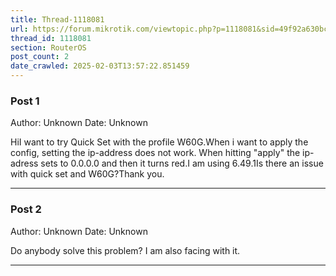 ```yaml
---
title: Thread-1118081
url: https://forum.mikrotik.com/viewtopic.php?p=1118081&sid=49f92a630bc7970d8ca50523be880e8f#p1118081
thread_id: 1118081
section: RouterOS
post_count: 2
date_crawled: 2025-02-03T13:57:22.851459
---
```


### Post 1
Author: Unknown
Date: Unknown

HiI want to try Quick Set with the profile W60G.When i want to apply the config, setting the ip-address does not work. When hitting "apply" the ip-adress sets to 0.0.0.0 and then it turns red.I am using 6.49.1Is there an issue with quick set and W60G?Thank you.

---
### Post 2
Author: Unknown
Date: Unknown

Do anybody solve this problem? I am also facing with it.

---
